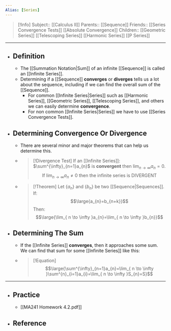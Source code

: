 ```yaml
---
Alias: [Series]
---
```

> [!Info]
> Subject:: [[Calculus II]]
> Parents:: [[Sequence]]
> Friends:: [[Series Convergence Tests]] [[Absolute Convergence]]
> Children:: [[Geometric Series]] [[Telescoping Series]] [[Harmonic Series]] [[P Series]]
---
- ## Definition
	- The [[Summation Notation|Sum]] of an infinite [[Sequence]] is called an [[Infinite Series]].
	- Determining if a [[Sequence]] **converges** or **diverges** tells us a lot about the sequence, including if we can find the overall sum of the [[Sequence]].
		- For common [[Infinite Series|Series]] such as [[Harmonic Series]], [[Geometric Series]], [[Telescoping Series]], and others we can easily determine **convergence**.
		- For non common [[Infinite Series|Series]] we have to use [[Series Convergence Tests]].
- ## Determining Convergence Or Divergence
	- There are several minor and major theorems that can help us determine this.
	- > [!Divergence Test]
	  > If an [[Infinite Series]]: $\sum^{\infty}_{n=1}a_{n}$ is **convergent** then $\lim_{ n \to \infty }a_{n}=0$.
	  > $$\text{If }\lim_{ n \to \infty }a_{n}\neq 0\text{ then the infinite series is DIVERGENT}$$
	- > [!Theorem]
	  > Let $\{a_{n}\}$ and $\{b_{n}\}$ be two [[Sequence|Sequences]]. If:
	  > $$\large{a_{n}=b_{n+k}}$$
	  > Then:
	  > $$\large{\lim_{ n \to \infty }a_{n}=\lim_{ n \to \infty }b_{n}}$$
- ## Determining The Sum
	- If the [[Infinite Series]] **converges**, then it approaches some sum. We can find that sum for some [[Infinite Series]] like this:
	- > [!Equation]
	  > $$\large{\sum^{\infty}_{n=1}a_{n}=\lim_{ n \to \infty }\sum^{n}_{i=1}a_{i}=\lim_{ n \to \infty }S_{n}=S}$$
---
- ## Practice
	- [[MA241 Homework 4.2.pdf]]
- ## Reference